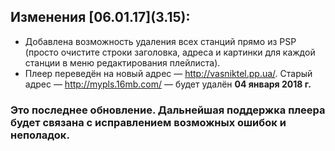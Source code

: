 ## Изменения \[06.01.17](3.15):

 - Добавлена возможность удаления всех станций прямо из PSP
   (просто очистите строки заголовка, адреса и картинки для каждой станции в меню редактирования плейлиста).
 - Плеер переведён на новый адрес — http://vasniktel.pp.ua/. Старый адрес — http://mypls.16mb.com/ — будет удалён **04 января 2018 г.**

### Это последнее обновление. Дальнейшая поддержка плеера будет связана с исправлением возможных ошибок и неполадок.
